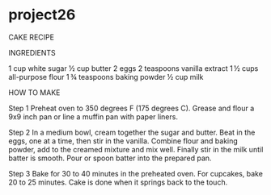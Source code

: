 # project26

CAKE RECIPE


INGREDIENTS

1 cup white sugar
½ cup butter
2 eggs
2 teaspoons vanilla extract
1 ½ cups all-purpose flour
1 ¾ teaspoons baking powder
½ cup milk

HOW TO MAKE 

Step 1
Preheat oven to 350 degrees F (175 degrees C). Grease and flour a 9x9 inch pan or line a muffin pan with paper liners.

Step 2
In a medium bowl, cream together the sugar and butter. Beat in the eggs, one at a time, then stir in the vanilla. Combine flour and baking powder, add to the creamed mixture and mix well. Finally stir in the milk until batter is smooth. Pour or spoon batter into the prepared pan.

Step 3
Bake for 30 to 40 minutes in the preheated oven. For cupcakes, bake 20 to 25 minutes. Cake is done when it springs back to the touch.